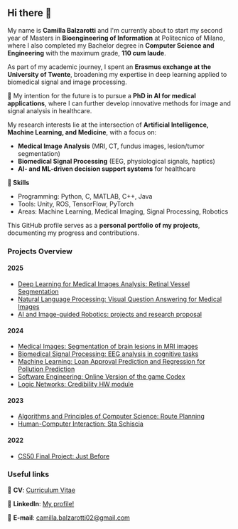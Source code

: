 ## Hi there 👋

My name is **Camilla Balzarotti** and I'm currently about to start my second year of Masters in **Bioengineering of Information** at Politecnico of Milano, where I also completed my Bachelor degree in **Computer Science and Engineering** with the maximum grade, **110 cum laude**.

As part of my academic journey, I spent an **Erasmus exchange at the University of Twente**, broadening my expertise in deep learning applied to biomedical signal and image processing. 

🎯 My intention for the future is to pursue a **PhD in AI for medical applications**, where I can further develop innovative methods for image and signal analysis in healthcare.

My research interests lie at the intersection of **Artificial Intelligence, Machine Learning, and Medicine**, with a focus on:  
- **Medical Image Analysis** (MRI, CT, fundus images, lesion/tumor segmentation)  
- **Biomedical Signal Processing** (EEG, physiological signals, haptics)  
- **AI- and ML-driven decision support systems** for healthcare

**🔧 Skills**
- Programming: Python, C, MATLAB, C++, Java  
- Tools: Unity, ROS, TensorFlow, PyTorch  
- Areas: Machine Learning, Medical Imaging, Signal Processing, Robotics

This GitHub profile serves as a **personal portfolio of my projects**, documenting my progress and contributions.

### Projects Overview
#### 2025
* [Deep Learning for Medical Images Analysis: Retinal Vessel Segmentation](https://github.com/camillaabalzarotti/DLMA_project.git)
* [Natural Language Processing: Visual Question Answering for Medical Images](https://github.com/camillaabalzarotti/NLP_project.git)
* [AI and Image-guided Robotics: projects and research proposal](https://github.com/camillaabalzarotti/AI_and_Image_guided_robotics.git)

#### 2024
* [Medical Images: Segmentation of brain lesions in MRI images](https://github.com/camillaabalzarotti/MI_project.git)
* [Biomedical Signal Processing: EEG analysis in cognitive tasks](https://github.com/camillaabalzarotti/BSP_project.git)
* [Machine Learning: Loan Approval Prediction and Regression for Pollution Prediction](https://github.com/camillaabalzarotti/ML_projects.git)
* [Software Engineering: Online Version of the game Codex](https://github.com/camillaabalzarotti/Software_enginnering_final_project.git)
* [Logic Networks: Credibility HW module](https://github.com/camillaabalzarotti/Logic_networks_project.git)

#### 2023
* [Algorithms and Principles of Computer Science: Route Planning](https://github.com/camillaabalzarotti/API_final_project.git)
* [Human-Computer Interaction: Sta Schiscia](https://github.com/camillaabalzarotti/HCI_project.git)

#### 2022
* [CS50 Final Project: Just Before](https://github.com/camillaabalzarotti/CS50_course_final_project.git)


### Useful links
📄 **CV**: [Curriculum Vitae]()

🔗 **LinkedIn**: [My profile!](www.linkedin.com/in/camilla-balzarotti-3541a1253)

📩 **E-mail**: camilla.balzarotti02@gmail.com




<!--
**camillaabalzarotti/camillaabalzarotti** is a ✨ _special_ ✨ repository because its `README.md` (this file) appears on your GitHub profile.

Here are some ideas to get you started:

- 🔭 I’m currently working on ...
- 🌱 I’m currently learning ...
- 👯 I’m looking to collaborate on ...
- 🤔 I’m looking for help with ...
- 💬 Ask me about ...
- 📫 How to reach me: ...
- 😄 Pronouns: ...
- ⚡ Fun fact: ...
-->
